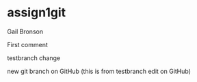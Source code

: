 # assign1git
Gail Bronson

First comment

testbranch change

new git branch on GitHub (this is from testbranch edit on GitHub)
